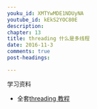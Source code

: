 ```yaml
---
youku_id: XMTYwMDE1NDUyNA
youtube_id: kEkS2YOC80E
description: 
chapter: 13
title: threading 什么是多线程
date: 2016-11-3
comments: true
post-headings:

---
```



学习资料
  * 全套[threading 教程](/tutorials/python-basic/threading/)

